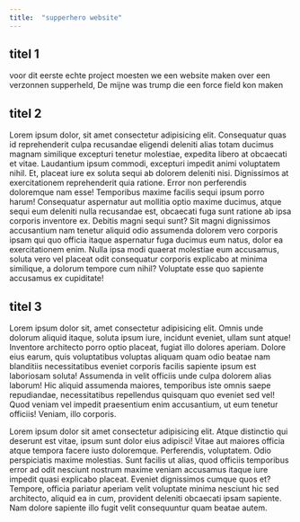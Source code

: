 ```yaml
---
title:  "supperhero website"
---
```


## titel 1

voor dit eerste echte project moesten we een website maken over een verzonnen supperheld, De mijne was trump die een force field kon maken

<!--more-->

## titel 2

Lorem ipsum dolor, sit amet consectetur adipisicing elit. Consequatur quas id reprehenderit culpa recusandae eligendi deleniti alias totam ducimus magnam similique excepturi tenetur molestiae, expedita libero at obcaecati et vitae.
Laudantium ipsum commodi, excepturi impedit animi voluptatem nihil. Et, placeat iure ex soluta sequi ab dolorem deleniti nisi. Dignissimos at exercitationem reprehenderit quia ratione. Error non perferendis doloremque nam esse!
Temporibus maxime facilis sequi ipsum porro harum! Consequatur aspernatur aut mollitia optio maxime ducimus, atque sequi eum deleniti nulla recusandae est, obcaecati fuga sunt ratione ab ipsa corporis inventore ex.
Debitis magni sequi sunt? Sit magni dignissimos accusantium nam tenetur aliquid odio assumenda dolorem vero corporis ipsam qui quo officia itaque aspernatur fuga ducimus eum natus, dolor ea exercitationem enim.
Nulla ipsa modi quaerat molestiae eum accusamus, soluta vero vel placeat odit consequatur corporis explicabo at minima similique, a dolorum tempore cum nihil? Voluptate esse quo sapiente accusamus ex cupiditate!

## titel 3

Lorem ipsum dolor sit, amet consectetur adipisicing elit. Omnis unde dolorum aliquid itaque, soluta ipsum iure, incidunt eveniet, ullam sunt atque! Inventore architecto porro optio placeat, fugiat illo dolores aperiam.
Dolore eius earum, quis voluptatibus voluptas aliquam quam odio beatae nam blanditiis necessitatibus eveniet corporis facilis sapiente ipsum est laboriosam soluta! Assumenda in velit officiis unde culpa dolorem alias laborum!
Hic aliquid assumenda maiores, temporibus iste omnis saepe repudiandae, necessitatibus repellendus quisquam quo eveniet sed vel! Quod veniam vel impedit praesentium enim accusantium, ut eum tenetur officiis! Veniam, illo corporis.

Lorem ipsum dolor sit amet consectetur adipisicing elit. Atque distinctio qui deserunt est vitae, ipsum sunt dolor eius adipisci! Vitae aut maiores officia atque tempora facere iusto doloremque. Perferendis, voluptatem.
Odio perspiciatis maxime molestias. Sunt facilis ut alias, quod officiis temporibus error ad odit nesciunt nostrum maxime veniam accusamus itaque iure impedit quasi explicabo placeat. Eveniet dignissimos cumque quos et?
Tempore, officia pariatur aperiam velit voluptate minima nesciunt hic sed architecto, aliquid ea in cum, provident deleniti obcaecati ipsam sapiente. Nam dolore sapiente illo fugit velit consequuntur quam beatae autem.